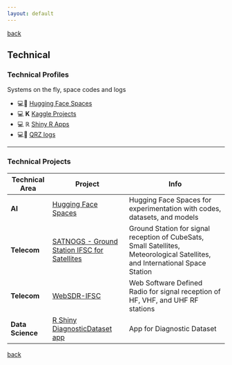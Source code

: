 ```yaml
---
layout: default
---
```

[back](./)

## Technical

### Technical Profiles
Systems on the fly, space codes and logs

* 💻🤗 [Hugging Face Spaces](https://huggingface.co/rmayormartins)
* 💻 **K** [Kaggle Projects](https://www.kaggle.com/rmayormartins)
* 💻 ℝ [Shiny R Apps](https://rmayormartins.shinyapps.io/DiagnosticDataset/)
* 💻📡 [QRZ logs](https://www.qrz.com/db/PU4MAY)

---
### Technical Projects

| Technical Area  | Project  | Info  |
|----------------|----------|-----------------------------------------------------------------------------------------------|
| **AI**        | [Hugging Face Spaces](https://huggingface.co/rmayormartins) | Hugging Face Spaces for experimentation with codes, datasets, and models |
| **Telecom**   | [SATNOGS - Ground Station IFSC for Satellites](https://network.satnogs.org/stations/389/) | Ground Station for signal reception of CubeSats, Small Satellites, Meteorological Satellites, and International Space Station |
| **Telecom**   | [WebSDR-IFSC](https://sdr.sj.ifsc.edu.br/) | Web Software Defined Radio for signal reception of HF, VHF, and UHF RF stations |
| **Data Science** | [R Shiny DiagnosticDataset app](https://rmayormartins.shinyapps.io/DiagnosticDataset/) | App for Diagnostic Dataset |


[back](./)
